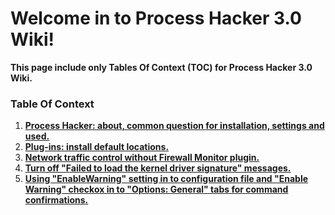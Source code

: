 ﻿# Welcome in to Process Hacker 3.0 Wiki!

**This page include only Tables Of Context (TOC) for Process Hacker 3.0 Wiki.**

### Table Of Context

1. [**Process Hacker: about, common question for installation, settings and used.**](https://github.com/VictorVG/ph/wiki/1)
2. [**Plug-ins: install default locations.**](https://github.com/VictorVG/ph/wiki/2)
3. [**Network traffic control without Firewall Monitor plugin.**](https://github.com/VictorVG/PH/wiki/3)
4. [**Turn off "Failed to load the kernel driver signature" messages.**](https://github.com/VictorVG/PH/wiki/4)
5. [**Using "EnableWarning" setting in to configuration file and "Enable Warning" checkox in to "Options: General" tabs for command confirmations.**](https://github.com/VictorVG/PH/wiki/5)